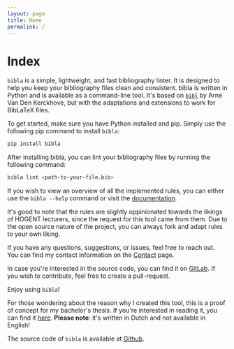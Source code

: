 ```yaml
---
layout: page
title: Home
permalink: /
---
```


# Index

`bibla` is a simple, lightweight, and fast bibliography linter. It is designed to help you keep your bibliography files clean and consistent. bibla is written in Python and is available as a command-line tool. It's based on [`bibl`](https://gitlab.com/arnevdk/bibl) by Arne Van Den Kerckhove, but with the adaptations and extensions to work for BibLaTeX files.

To get started, make sure you have Python installed and pip. Simply use the following pip command to install `bibla`:

```bash
pip install bibla
```

After installing bibla, you can lint your bibliography files by running the following command:

```bash
bibla lint <path-to-your-file.bib>
```

If you wish to view an overview of all the implemented rules, you can either use the `bibla --help` command or visit the [documentation](/bibla/rules/).

It's good to note that the rules are slightly oppinionated towards the likings of HOGENT lecturers, since the request for this tool came from them. Due to the open source nature of the project, you can always fork and adapt rules to your own liking.

If you have any questions, suggestions, or issues, feel free to reach out. You can find my contact information on the [Contact](/bibla/contact/) page.

In case you're interested in the source code, you can find it on [GitLab](https://gitlab.com/MrClassicT/bibla). If you wish to contribute, feel free to create a pull-request.

Enjoy using `bibla`!

For those wondering about the reason why I created this tool, this is a proof of concept for my bachelor's thesis. If you're interested in reading it, you can find it [here](/bibla/thesis). **Please note**: it's written in Dutch and not available in English!

The source code of `bibla` is available at [Github](https://github.com/MrClassicT/bibla).